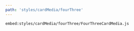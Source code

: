 ```yaml
---
path: 'styles/cardMedia/fourThree'
---
```


`embed:styles/cardMedia/fourThree/FourThreeCardMedia.js`
